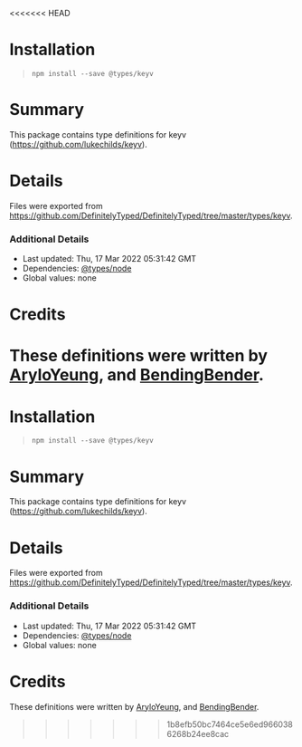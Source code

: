 <<<<<<< HEAD
# Installation
> `npm install --save @types/keyv`

# Summary
This package contains type definitions for keyv (https://github.com/lukechilds/keyv).

# Details
Files were exported from https://github.com/DefinitelyTyped/DefinitelyTyped/tree/master/types/keyv.

### Additional Details
 * Last updated: Thu, 17 Mar 2022 05:31:42 GMT
 * Dependencies: [@types/node](https://npmjs.com/package/@types/node)
 * Global values: none

# Credits
These definitions were written by [AryloYeung](https://github.com/Arylo), and [BendingBender](https://github.com/BendingBender).
=======
# Installation
> `npm install --save @types/keyv`

# Summary
This package contains type definitions for keyv (https://github.com/lukechilds/keyv).

# Details
Files were exported from https://github.com/DefinitelyTyped/DefinitelyTyped/tree/master/types/keyv.

### Additional Details
 * Last updated: Thu, 17 Mar 2022 05:31:42 GMT
 * Dependencies: [@types/node](https://npmjs.com/package/@types/node)
 * Global values: none

# Credits
These definitions were written by [AryloYeung](https://github.com/Arylo), and [BendingBender](https://github.com/BendingBender).
>>>>>>> 1b8efb50bc7464ce5e6ed9660386268b24ee8cac
